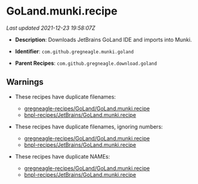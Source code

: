 # GoLand.munki.recipe

_Last updated 2021-12-23 19:58:07Z_

- **Description**: Downloads JetBrains GoLand IDE and imports into Munki.

- **Identifier**: `com.github.gregneagle.munki.goland`

- **Parent Recipes**: `com.github.gregneagle.download.goland`

## Warnings

- These recipes have duplicate filenames:
    - [gregneagle-recipes/GoLand/GoLand.munki.recipe](/autopkg-dupe-tracker/gregneagle-recipes/GoLand/GoLand.munki.recipe)
    - [bnpl-recipes/JetBrains/GoLand.munki.recipe](/autopkg-dupe-tracker/bnpl-recipes/JetBrains/GoLand.munki.recipe)

- These recipes have duplicate filenames, ignoring numbers:
    - [gregneagle-recipes/GoLand/GoLand.munki.recipe](/autopkg-dupe-tracker/gregneagle-recipes/GoLand/GoLand.munki.recipe)
    - [bnpl-recipes/JetBrains/GoLand.munki.recipe](/autopkg-dupe-tracker/bnpl-recipes/JetBrains/GoLand.munki.recipe)

- These recipes have duplicate NAMEs:
    - [gregneagle-recipes/GoLand/GoLand.munki.recipe](/autopkg-dupe-tracker/gregneagle-recipes/GoLand/GoLand.munki.recipe)
    - [bnpl-recipes/JetBrains/GoLand.munki.recipe](/autopkg-dupe-tracker/bnpl-recipes/JetBrains/GoLand.munki.recipe)